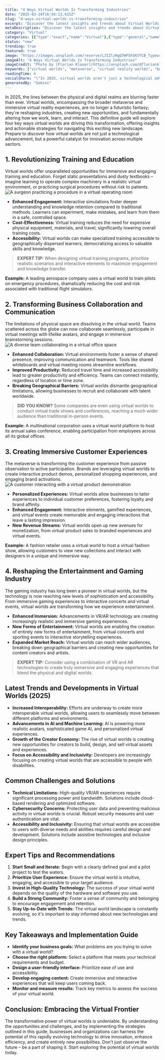 ```yaml
---
title: "4 Ways Virtual Worlds Is Transforming Industries"
date: "2025-03-24T16:56:13.415Z"
slug: "4-ways-virtual-worlds-is-transforming-industries"
excerpt: "Discover the latest insights and trends about Virtual Worlds. This comprehensive guide covers everything you need to know about Virtual Worlds in 2025."
metaDescription: "Discover the latest insights and trends about Virtual Worlds. This comprehensive guide covers everything you need to know about Virtual Worlds in 2025."
category: "Virtual"
categories: [{"type":"exact","name":"Virtual"},{"type":"general","name":"Entertainment"},{"type":"medium","name":"Game Design"},{"type":"specific","name":"3D Modeling"},{"type":"niche","name":"Avatar Customization"}]
status: "new"
trending: true
featured: true
image: "https://images.unsplash.com/reserve/LJIZlzHgQ7WPSh5KVTCB_Typewriter.jpg?q=85&w=1200&fit=max&fm=webp&auto=compress"
imageAlt: "4 Ways Virtual Worlds Is Transforming Industries"
imageCredit: "Photo by [Florian Klauer](https://unsplash.com/@florianklauer) on Unsplash"
keywords: ["virtual worlds", "metaverse", "virtual reality worlds", "best virtual worlds to explore", "virtual world games", "create a virtual world", "virtual world platforms", "virtual world design", "how to build a virtual world", "virtual worlds for business"]
readingTime: 6
socialShare: "\"In 2025, virtual worlds aren't just a technological advancement – they're fundamentally reshaping how we work, learn, and interact, creating opportunities once only imagined in science fiction.\""
generatedBy: "Gemini"
---
```




In 2025, the lines between the physical and digital realms are blurring faster than ever.  Virtual worlds, encompassing the broader metaverse and immersive virtual reality experiences, are no longer a futuristic fantasy; they're reshaping industries, creating new opportunities, and fundamentally altering how we work, learn, and interact. This definitive guide will explore four key ways virtual worlds are driving this transformation, offering insights and actionable strategies for navigating this exciting new landscape.  Prepare to discover how virtual worlds are not just a technological advancement, but a powerful catalyst for innovation across multiple sectors.

## 1. Revolutionizing Training and Education

Virtual worlds offer unparalleled opportunities for immersive and engaging training and education. Forget static presentations and dusty textbooks – imagine learning to operate complex machinery in a realistic virtual environment, or practicing surgical procedures without risk to patients. ![A surgeon practicing a procedure in a virtual operating room](https://images.unsplash.com/photo-1451187580459-43490279c0fa?q=85&w=1200&fit=max&fm=webp&auto=compress)

* **Enhanced Engagement:**  Interactive simulations foster deeper understanding and knowledge retention compared to traditional methods.  Learners can experiment, make mistakes, and learn from them in a safe, controlled space.
* **Cost-Effectiveness:** Virtual training reduces the need for expensive physical equipment, materials, and travel, significantly lowering overall training costs.
* **Accessibility:**  Virtual worlds can make specialized training accessible to geographically dispersed learners, democratizing access to valuable skills and knowledge.

> **EXPERT TIP:**  When designing virtual training programs, prioritize realistic scenarios and interactive elements to maximize engagement and knowledge transfer.

**Example:**  A leading aerospace company uses a virtual world to train pilots on emergency procedures, dramatically reducing the cost and risk associated with traditional flight simulators.

## 2. Transforming Business Collaboration and Communication

The limitations of physical space are dissolving in the virtual world. Teams scattered across the globe can now collaborate seamlessly, participate in virtual meetings with lifelike avatars, and engage in immersive brainstorming sessions. ![A diverse team collaborating in a virtual office space](https://images.unsplash.com/photo-1484417894907-623942c8ee29?q=85&w=1200&fit=max&fm=webp&auto=compress)

* **Enhanced Collaboration:**  Virtual environments foster a sense of shared presence, improving communication and teamwork.  Tools like shared whiteboards and virtual meeting rooms streamline workflows.
* **Improved Productivity:**  Reduced travel time and increased accessibility lead to greater productivity and efficiency.  Teams can connect instantly, regardless of location or time zone.
* **Breaking Geographical Barriers:**  Virtual worlds dismantle geographical limitations, allowing businesses to recruit and collaborate with talent worldwide.

> **DID YOU KNOW?** Some companies are even using virtual worlds to conduct virtual trade shows and conferences, reaching a much wider audience than traditional in-person events.

**Example:**  A multinational corporation uses a virtual world platform to host its annual sales conference, enabling participation from employees across all its global offices.

## 3. Creating Immersive Customer Experiences

The metaverse is transforming the customer experience from passive observation to active participation.  Brands are leveraging virtual worlds to create interactive product demos, personalized shopping experiences, and engaging brand activations. ![A customer interacting with a virtual product demonstration](https://images.unsplash.com/photo-1517976487492-5750f3195933?q=85&w=1200&fit=max&fm=webp&auto=compress)

* **Personalized Experiences:**  Virtual worlds allow businesses to tailor experiences to individual customer preferences, fostering loyalty and brand affinity.
* **Enhanced Engagement:**  Interactive elements, gamified experiences, and virtual events create memorable and engaging interactions that leave a lasting impression.
* **New Revenue Streams:**  Virtual worlds open up new avenues for monetization, from virtual product sales to branded experiences and virtual events.

**Example:** A fashion retailer uses a virtual world to host a virtual fashion show, allowing customers to view new collections and interact with designers in a unique and immersive way.

## 4.  Reshaping the Entertainment and Gaming Industry

The gaming industry has long been a pioneer in virtual worlds, but the technology is now reaching new levels of sophistication and accessibility.  From immersive gaming experiences to interactive concerts and virtual events, virtual worlds are transforming how we experience entertainment. 

* **Enhanced Immersion:**  Advancements in VR/AR technology are creating increasingly realistic and immersive gaming experiences.
* **New Forms of Entertainment:**  Virtual worlds are enabling the creation of entirely new forms of entertainment, from virtual concerts and sporting events to interactive storytelling experiences.
* **Expanded Market Reach:**  Virtual worlds can reach wider audiences, breaking down geographical barriers and creating new opportunities for content creators and artists.

> **EXPERT TIP:** Consider using a combination of VR and AR technologies to create truly immersive and engaging experiences that blend the physical and digital worlds.

## Latest Trends and Developments in Virtual Worlds (2025)

* **Increased Interoperability:**  Efforts are underway to create more interoperable virtual worlds, allowing users to seamlessly move between different platforms and environments.
* **Advancements in AI and Machine Learning:** AI is powering more realistic avatars, sophisticated game AI, and personalized virtual experiences.
* **Growth of the Creator Economy:**  The rise of virtual worlds is creating new opportunities for creators to build, design, and sell virtual assets and experiences.
* **Focus on Accessibility and Inclusivity:**  Developers are increasingly focusing on creating virtual worlds that are accessible to people with disabilities.

## Common Challenges and Solutions

* **Technical Limitations:**  High-quality VR/AR experiences require significant processing power and bandwidth.  Solutions include cloud-based rendering and optimized software.
* **Cybersecurity Concerns:**  Protecting user data and preventing malicious activity in virtual worlds is crucial.  Robust security measures and user authentication are vital.
* **Accessibility and Inclusivity:**  Ensuring that virtual worlds are accessible to users with diverse needs and abilities requires careful design and development.  Solutions include assistive technologies and inclusive design principles.

## Expert Tips and Recommendations

1. **Start Small and Iterate:**  Begin with a clearly defined goal and a pilot project to test the waters.
2. **Prioritize User Experience:**  Ensure the virtual world is intuitive, engaging, and accessible to your target audience.
3. **Invest in High-Quality Technology:**  The success of your virtual world depends on the quality of the hardware and software you use.
4. **Build a Strong Community:**  Foster a sense of community and belonging to encourage engagement and retention.
5. **Stay Up-to-Date with Trends:**  The virtual world landscape is constantly evolving, so it's important to stay informed about new technologies and trends.

## Key Takeaways and Implementation Guide

* **Identify your business goals:** What problems are you trying to solve with a virtual world?
* **Choose the right platform:** Select a platform that meets your technical requirements and budget.
* **Design a user-friendly interface:**  Prioritize ease of use and accessibility.
* **Develop engaging content:**  Create immersive and interactive experiences that will keep users coming back.
* **Monitor and measure results:**  Track key metrics to assess the success of your virtual world.

## Conclusion:  Embracing the Virtual Frontier

The transformative power of virtual worlds is undeniable.  By understanding the opportunities and challenges, and by implementing the strategies outlined in this guide, businesses and organizations can harness the potential of this rapidly evolving technology to drive innovation, enhance efficiency, and create entirely new possibilities. Don't just observe the future – be a part of shaping it.  Start exploring the potential of virtual worlds today.

